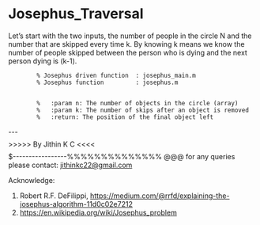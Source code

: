 # Josephus_Traversal
  
   Let’s start with the two inputs, the number of people in the circle N and the number that are skipped every time k. 
   By knowing k means we know the number of people skipped between the person
   who is dying and the next person dying is (k-1).
  
            % Josephus driven function  : josephus_main.m
            % Josephus function         : josephus.m
            
            
            %   :param n: The number of objects in the circle (array)
            %   :param k: The number of skips after an object is removed
            %   :return: The position of the final object left
  
  
  
  
  
  ---$$$$$$$$>>>>> By Jithin K C <<<<$$$$$$$$$-----------------%%%%%%%%%%%%%% @@@ for any queries please contact: jithinkc22@gmail.com
  
  
  Acknowledge:
  1. Robert R.F. DeFilippi, https://medium.com/@rrfd/explaining-the-josephus-algorithm-11d0c02e7212
  2. https://en.wikipedia.org/wiki/Josephus_problem
